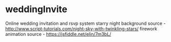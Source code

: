 # weddingInvite
Online wedding invitation and rsvp system
starry night background source - http://www.script-tutorials.com/night-sky-with-twinkling-stars/
firework animation source - https://jsfiddle.net/elin/7m3bL/